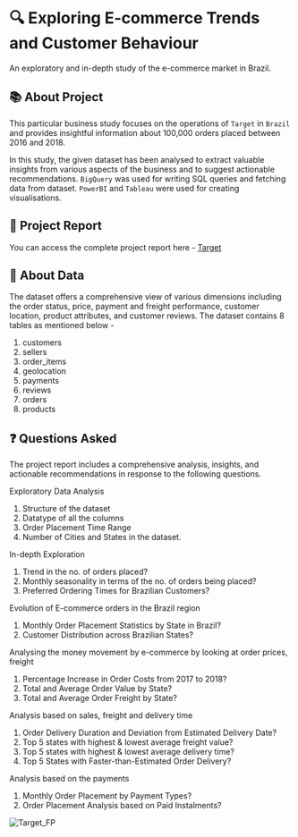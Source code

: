 # 🔍 Exploring E-commerce Trends and Customer Behaviour
An exploratory and in-depth study of the e-commerce market in Brazil.  

## 📚 About Project
This particular business study focuses on the operations of `Target` in `Brazil` and provides insightful information about 100,000 orders placed between 2016 and 2018. 

In this study, the given dataset has been analysed to extract valuable insights from various aspects of the business and to suggest actionable recommendations. `BigQuery` was used for writing SQL queries and fetching data from dataset. `PowerBI` and `Tableau` were used for creating visualisations.

## 📝 Project Report
You can access the complete project report here - [Target](https://aditya-shinde16.github.io/Target_Case_Study/Target_Project.pdf)

## 🧾 About Data
The dataset offers a comprehensive view of various dimensions including the order status, price, payment and freight performance, customer location, product attributes, and customer reviews.
The dataset contains 8 tables as mentioned below -
1. customers
2. sellers
3. order_items
4. geolocation  
5. payments
6. reviews
7. orders
8. products

## ❓ Questions Asked
The project report includes a comprehensive analysis, insights, and actionable recommendations in response to the following questions.

Exploratory Data Analysis	
1. Structure of the dataset	
2. Datatype of all the columns 	
3. Order Placement Time Range 	
4. Number of Cities and States in the dataset.	

In-depth Exploration	
1. Trend in the no. of orders placed?	
2. Monthly seasonality in terms of the no. of orders being placed?	
3. Preferred Ordering Times for Brazilian Customers? 	

Evolution of E-commerce orders in the Brazil region	
1. Monthly Order Placement Statistics by State in Brazil?	
2. Customer Distribution across Brazilian States?	

Analysing the money movement by e-commerce by looking at order prices, freight	
1. Percentage Increase in Order Costs from 2017 to 2018?
2. Total and Average Order Value by State?
3. Total and Average Order Freight by State?	

Analysis based on sales, freight and delivery time	
1. Order Delivery Duration and Deviation from Estimated Delivery Date?
2. Top 5 states with highest & lowest average freight value?	
3. Top 5 states with highest & lowest average delivery time?	
4. Top 5 States with Faster-than-Estimated Order Delivery?

Analysis based on the payments	
1. Monthly Order Placement by Payment Types?	
2. Order Placement Analysis based on Paid Instalments?	

![Target_FP](https://github.com/aditya-shinde16/Target_Case_Study/assets/120565625/e176168c-4236-49c2-86ce-64ff7c7e68ad)

